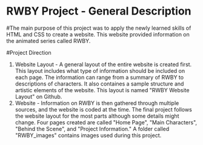 # RWBY Project - General Description
#The main purpose of this project was to apply the newly learned skills of HTML and CSS to create a website. This website provided information on the animated series called RWBY. 

#Project Direction
1) Website Layout - A general layout of the entire website is created first. This layout includes what type of information should be included on each page. The information can range from a summary of RWBY to descriptions of characters. It also containes a sample structure and artistic elements of the website. This layout is named "RWBY Website Layout" on Github. 
2) Website - Information on RWBY is then gathered through multiple sources, and the website is coded at the time. The final project follows the website layout for the most parts although some details might change. Four pages created are called "Home Page", "Main Characters", "Behind the Scene", and "Project Information." A folder called "RWBY_images" contains images used during this project.
